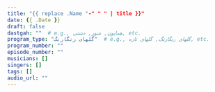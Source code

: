```yaml
---
title: "{{ replace .Name "-" " " | title }}"
date: {{ .Date }}
draft: false
dastgah: ""  # e.g., همایون, شور, دشتی, etc.
program_type: "گلهای رنگارنگ"  # e.g., گلهای رنگارنگ, گلهای تازه, etc.
program_number: ""
episode_number: ""
musicians: []
singers: []
tags: []
audio_url: ""
---
```



